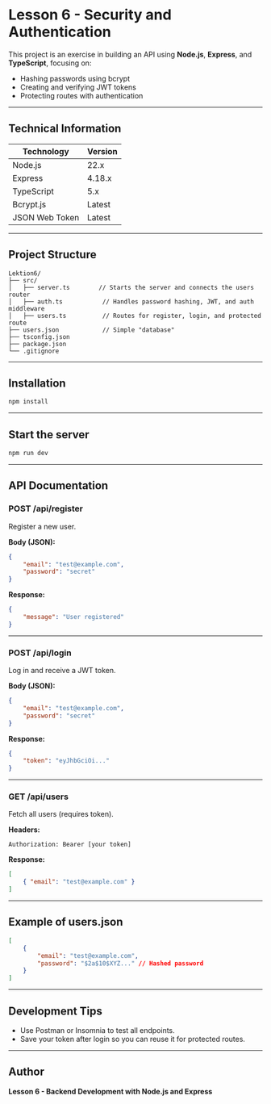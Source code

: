 
# Lesson 6 - Security and Authentication

This project is an exercise in building an API using **Node.js**, **Express**, and **TypeScript**, focusing on:
- Hashing passwords using bcrypt
- Creating and verifying JWT tokens
- Protecting routes with authentication

---

## Technical Information
| Technology | Version |
|---|---|
| Node.js | 22.x |
| Express | 4.18.x |
| TypeScript | 5.x |
| Bcrypt.js | Latest |
| JSON Web Token | Latest |

---

## Project Structure
```
Lektion6/
├── src/
│   ├── server.ts        // Starts the server and connects the users router
│   ├── auth.ts           // Handles password hashing, JWT, and auth middleware
│   ├── users.ts          // Routes for register, login, and protected route
├── users.json            // Simple "database"
├── tsconfig.json
├── package.json
└── .gitignore
```

---

## Installation
```bash
npm install
```

---

## Start the server
```bash
npm run dev
```

---

## API Documentation

### POST /api/register
Register a new user.

**Body (JSON):**
```json
{
    "email": "test@example.com",
    "password": "secret"
}
```

**Response:**
```json
{
    "message": "User registered"
}
```

---

### POST /api/login
Log in and receive a JWT token.

**Body (JSON):**
```json
{
    "email": "test@example.com",
    "password": "secret"
}
```

**Response:**
```json
{
    "token": "eyJhbGciOi..."
}
```

---

### GET /api/users
Fetch all users (requires token).

**Headers:**
```
Authorization: Bearer [your token]
```

**Response:**
```json
[
    { "email": "test@example.com" }
]
```

---

## Example of users.json
```json
[
    {
        "email": "test@example.com",
        "password": "$2a$10$XYZ..." // Hashed password
    }
]
```

---

## Development Tips
- Use Postman or Insomnia to test all endpoints.
- Save your token after login so you can reuse it for protected routes.

---

## Author
**Lesson 6 - Backend Development with Node.js and Express**
